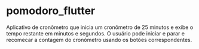 # pomodoro_flutter

Aplicativo de cronômetro que inicia um cronômetro de 25 minutos e exibe o tempo restante em minutos e segundos.
O usuário pode iniciar e parar e recomecar a contagem do cronômetro usando os botões correspondentes. 

